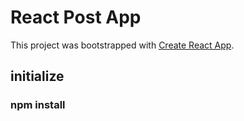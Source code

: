 # React Post App

This project was bootstrapped with [Create React App](https://github.com/facebook/create-react-app).


## initialize
### npm install  

